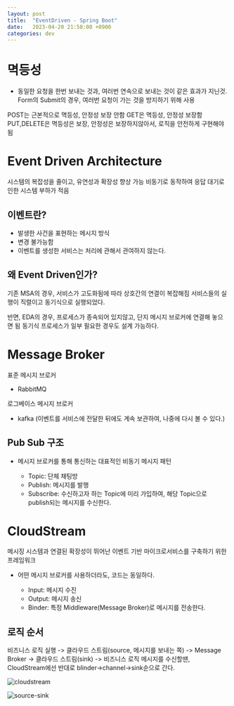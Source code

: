 ```yaml
---
layout: post
title:  "EventDriven - Spring Boot"
date:   2023-04-20 21:58:00 +0900
categories: dev
---
```


# 멱등성
- 동일한 요청을 한번 보내는 것과, 여러번 연속으로 보내는 것이 같은 효과가 지닌것.
Form의 Submit의 경우, 여러번 요청이 가는 것을 방지하기 위해 사용

POST는 근본적으로 멱등성, 안정성 보장 안함
GET은 멱등성, 안정성 보장함
PUT,DELETE은 멱등성은 보장, 안정성은 보장하지않아서, 로직을 안전하게 구현해야됨

# Event Driven Architecture
시스템의 복잡성을 줄이고, 유연성과 확장성 향상 가능
비동기로 동작하여 응답 대기로 인한 시스템 부하가 적음

## 이벤트란?
- 발생한 사건을 표현하는 메시지 방식
- 변경 불가능함
- 이벤트를 생성한 서비스는 처리에 관해서 관여하지 않는다.

## 왜 Event Driven인가?
기존 MSA의 경우, 서비스가 고도화됨에 따라 상호간의 연결이 복잡해짐
서비스들의 실행이 직렬이고 동기식으로 실행되었다.

반면, EDA의 경우, 프로세스가 종속되어 있지않고, 단지 메시지 브로커에 연결해 놓으면 됨 
동기식 프로세스가 일부 필요한 경우도 설계 가능하다.

# Message Broker
표준 메시지 브로커
- RabbitMQ

로그베이스 메시지 브로커
- kafka (이벤트를 서비스에 전달한 뒤에도 계속 보관하여, 나중에 다시 볼 수 있다.)

## Pub Sub 구조
- 메시지 브로커를 통해 통신하는 대표적인 비동기 메시지 패턴

    - Topic: 단체 채팅방
    - Publish: 메시지를 발행
    - Subscribe: 수신하고자 하는 Topic에 미리 가입하여, 해당 Topic으로 publish되는 메시지를 수신한다.

# CloudStream
메시징 시스템과 연결된 확장성이 뛰어난 이벤트 기반 마이크로서비스를 구축하기 위한 프레임워크
- 어떤 메시지 브로커를 사용하더라도, 코드는 동일하다.

    - Input: 메시지 수진
    - Output: 메시지 송신
    - Binder: 특정 Middleware(Message Broker)로 메시지를 전송한다.

## 로직 순서
비즈니스 로직 실행 -> 클라우드 스트림(source, 메시지를 보내는 쪽) -> Message Broker -> 클라우드 스트림(sink) -> 비즈니스 로직 
메시지를 수신할땐, CloudStream에선 반대로 blinder->channel->sink순으로 간다.

![cloudstream](https://images.velog.io/images/wodyd202/post/a476c7a5-40d4-4ba2-bbe0-67935985d48e/0_nHsMfIYBldGLQVO7.png)

![source-sink](https://qiita-image-store.s3.amazonaws.com/0/1852/015157ad-dc48-5d53-a869-6174f077b32b.png)

